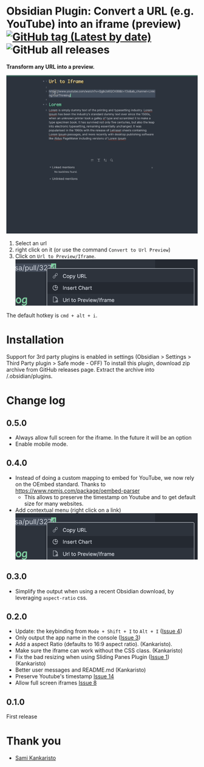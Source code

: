# Obsidian Plugin: Convert a URL (e.g. YouTube) into an iframe (preview) [![GitHub tag (Latest by date)](https://img.shields.io/github/v/tag/FHachez/obsidian-convert-url-to-iframe)](https://github.com/FHachez/obsidian-convert-url-to-iframe/releases) ![GitHub all releases](https://img.shields.io/github/downloads/FHachez/obsidian-convert-url-to-iframe/total)
**Transform any URL into a preview.**

![Demo](images/demo-url-to-preview-0.4.0.gif)

1. Select an url 
2. right click on it (or use the command `Convert to Url Preview`)
3. Click on `Url to Preview/Iframe`.
![contextual menu](images/contextual-menu.png)


The default hotkey is `cmd + alt + i`.


# Installation
Support for 3rd party plugins is enabled in settings (Obsidian > Settings > Third Party plugin > Safe mode - OFF)
To install this plugin, download zip archive from GitHub releases page. Extract the archive into <vault>/.obsidian/plugins.

# Change log
## 0.5.0
- Always allow full screen for the iframe. In the future it will be an option
- Enable mobile mode.

## 0.4.0
- Instead of doing a custom mapping to embed for YouTube, we now rely on the OEmbed standard. Thanks to https://www.npmjs.com/package/oembed-parser 
    - This allows to preserve the timestamp on Youtube and to get default size for many websites.
- Add contextual menu (right click on a link) ![contextual menu](images/contextual-menu.png)


## 0.3.0
- Simplify the output when using a recent Obsidian download, by leveraging `aspect-ratio` css.

## 0.2.0
- Update: the keybinding from `Mode + Shift + I` to `Alt + I` ([Issue 4](https://github.com/FHachez/obsidian-convert-url-to-iframe/issues/4)) 
- Only output the app name in the console ([Issue 3](https://github.com/FHachez/obsidian-convert-url-to-iframe/issues/3))
- Add a aspect Ratio (defaults to 16:9 aspect ratio). (Kankaristo).
- Make sure the iframe can work without the CSS class. (Kankaristo)
- Fix the bad resizing when using Sliding Panes Plugin ([Issue 1](https://github.com/FHachez/obsidian-convert-url-to-iframe/issues/1)) (Kankaristo)
- Better user messages and README.md (Kankaristo)
- Preserve Youtube's timestamp [Issue 14](https://github.com/FHachez/obsidian-convert-url-to-iframe/issues/14)
- Allow full screen iframes [Issue 8](https://github.com/FHachez/obsidian-convert-url-to-iframe/issues/8)

## 0.1.0
First release

# Thank you
- [Sami Kankaristo](https://github.com/kankaristo)